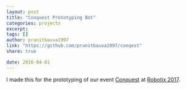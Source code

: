 ```yaml
---
layout: post
title: "Conquest Prototyping Bot"
categories: projects
excerpt:
tags: []
author: pranitbauva1997
link: "https://github.com/pranitbauva1997/conqest"
share: true

date: 2016-04-01
---
```


I made this for the prototyping of our event
[Conquest](https://www.robotix.in/event/conquest/) at
[Robotix 2017](https://2017.robotix.in).
